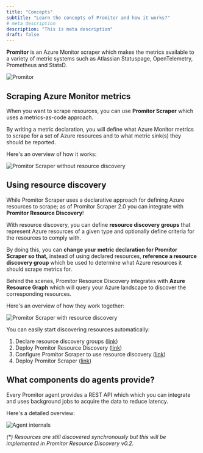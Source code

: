 ```yaml
---
title: "Concepts"
subtitle: "Learn the concepts of Promitor and how it works?"
# meta description
description: "This is meta description"
draft: false
---
```


**Promitor** is an Azure Monitor scraper which makes the metrics available
to a variety of metric systems such as Atlassian Statuspage, OpenTelemetry, Prometheus and StatsD.

![Promitor](/images/concepts/high-level.png)

## Scraping Azure Monitor metrics

When you want to scrape resources, you can use **Promitor Scraper** which uses a metrics-as-code approach.

By writing a metric declaration, you will define what Azure Monitor metrics to scrape for a set of Azure resources and
 to what metric sink(s) they should be reported.

Here's an overview of how it works:

![Promitor Scraper without resource discovery](/images/concepts/how-it-works-without-discovery.png)

## Using resource discovery

While Promitor Scraper uses a declarative approach for defining Azure resources to scrape; as of Promitor Scraper 2.0
 you can integrate with **Promitor Resource Discovery**!

With resource discovery, you can define **resource discovery groups** that represent Azure resources of a given type and
 optionally define criteria for the resources to comply with.

By doing this, you can **change your metric declaration for Promitor Scraper so that,** instead of using declared resources,
 **reference a resource discovery group** which be used to determine what Azure resources it should scrape
 metrics for.

Behind the scenes, Promitor Resource Discovery integrates with **Azure Resource Graph** which will query your Azure landscape
 to discover the corresponding resources.

Here's an overview of how they work together:

![Promitor Scraper with resource discovery](/images/concepts/how-it-works-with-discovery.png)

You can easily start discovering resources automatically:

1. Declare resource discovery groups ([link](https://docs.promitor.io/configuration/v2.x/resource-discovery))
2. Deploy Promitor Resource Discovery ([link](https://docs.promitor.io/deployment/resource-discovery))
3. Configure Promitor Scraper to use resource discovery ([link](https://docs.promitor.io/configuration/v2.x/runtime/scraper#using-resource-discovery))
4. Deploy Promitor Scraper ([link](https://docs.promitor.io/deployment/scraper))

## What components do agents provide?

Every Promitor agent provides a REST API which which you can integrate and uses background jobs to acquire the data
 to reduce latency.

Here's a detailed overview:

![Agent internals](/images/concepts/agent-internals.png)

_(*) Resources are still discovered synchronously but this will be implemented in Promitor Resource Discovery v0.2._
